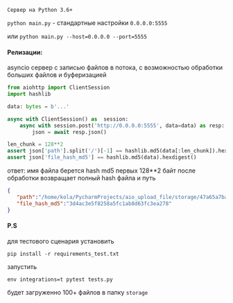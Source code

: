 `Сервер на Python 3.6+`

`python main.py` - стандартные настройки `0.0.0.0:5555`

или `python main.py --host=0.0.0.0 --port=5555`

#### Релизации:

asyncio сервер с записью файлов в потока, с возможностью обработки больших файлов и буферизацией

```python
from aiohttp import ClientSession
import hashlib

data: bytes = b'...'

async with ClientSession() as  session:
    async with session.post('http://0.0.0.0:5555', data=data) as resp:
        json = await resp.json()

len_chunk = 128**2
assert json['path'].split('/')[-1] == hashlib.md5(data[:len_chunk]).hexdigest() 
assert json['file_hash_md5'] == hashlib.md5(data).hexdigest()
```
ответ:
имя файла берется hash md5 первых 128**2 байт
после обработки возвращает полный hash файла и путь

```json
{
   "path":"/home/kola/PycharmProjects/aio_upload_file/storage/47a65a7ba7dd2e63dcd83e923fc27138",
   "file_hash_md5":"3d4ac3e5f8258a5fc1ab8d63fc3ea278"
}
```

#### P.S
для тестового сценария установить
 
`pip install -r requirements_test.txt`

запустить

`env integrations=t pytest tests.py`

будет загруженно 100+ файлов в папку `storage`